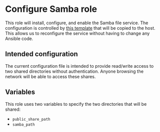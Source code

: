 # Configure Samba role

This role will install, configure, and enable the Samba file service. The configuration is controlled by [this template](./templates/smb.j2) that will be copied to the host. This allows us to reconfigure the service without having to change any Ansible code.

## Intended configuration

The current configuration file is intended to provide read/write access to two shared directories without authentication. Anyone browsing the network will be able to access these shares.

## Variables

This role uses two variables to specify the two directories that will be shared:

* `public_share_path`
* `samba_path`
